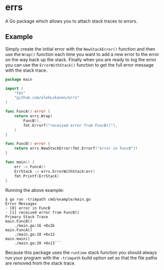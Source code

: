 # errs
A Go package which allows you to attach stack traces to errors.

## Example

Simply create the initial error with the `NewStackError()` function and then use the `Wrap()` function each time you want to add a new error to the error on the way back up the stack. Finally when you are ready to log the error you can use the `ErrorWithStack()` function to get the full error message with the stack trace.
```go
package main

import (
	"fmt"
	"github.com/alekLukanen/errs"
)

func FuncA() error {
	return errs.Wrap(
		FuncB(),
		fmt.Errorf("received error from FuncB()"),
	)
}

func FuncB() error {
	return errs.NewStackError(fmt.Errorf("error in FuncB"))
}

func main() {
	err := FuncA()
	ErrStack := errs.ErrorWithStack(err)
	fmt.Printf(ErrStack)
}
```

Running the above example:

```shell
$ go run -trimpath cmd/example/main.go
Error Messages
- [0] error in FuncB
- [1] received error from FuncB()
Primary Stack Trace
main.FuncB()
	./main.go:16 +0x2b
main.FuncA()
	./main.go:10 +0x13
main.main()
	./main.go:20 +0x13```
```

Because this package uses the `runtime` stack function you should always run your program with the `-trimpath` build option set so that the file paths are removed from the stack trace.
